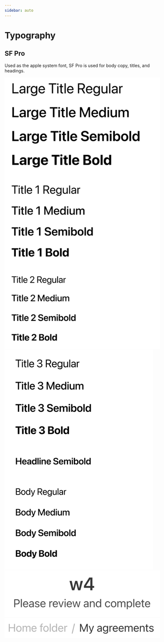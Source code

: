 ```yaml
---
sidebar: auto
---
```


# Typography

## SF Pro
Used as the apple system font, SF Pro is used for body copy, titles, and headings.

<img :style="{maxWidth: '200px'}" src="../images/font_1.png" />
<img :style="{maxWidth: '200px'}" src="../images/font_2.png" /> 
<img :style="{maxWidth: '200px'}" src="../images/w4.png" />
<!-- <img :style="{maxWidth: '500px'}" src="../images/yesno.png" /> -->
<img :style="{maxWidth: '300px'}" src="../images/breadcrumbs.png" />